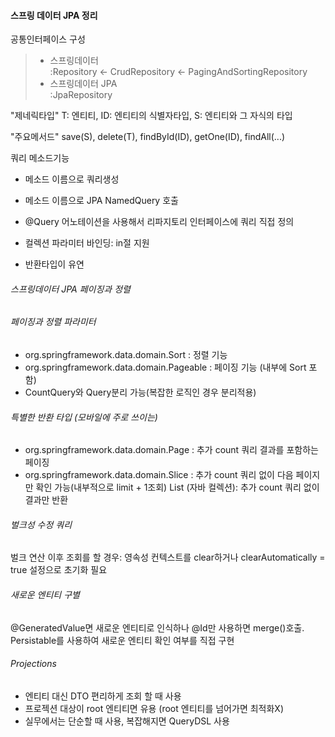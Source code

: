 #### 스프링 데이터 JPA 정리

공통인터페이스 구성
> - 스프링데이터 <br>
> :Repository <- CrudRepository <- PagingAndSortingRepository <br>
> - 스프링데이터 JPA <br>
> :JpaRepository

"제네릭타입"
T: 엔티티, ID: 엔티티의 식별자타입, S: 엔티티와 그 자식의 타입

"주요메서드"
save(S), delete(T), findById(ID), getOne(ID), findAll(...)



쿼리 메소드기능
- 메소드 이름으로 쿼리생성
- 메소드 이름으로 JPA NamedQuery 호출
- @Query 어노테이션을 사용해서 리파지토리 인터페이스에 쿼리 직접 정의



- 컬렉션 파라미터 바인딩: in절 지원
- 반환타입이 유연


###### 스프링데이터 JPA 페이징과 정렬
###### 페이징과 정렬 파라미터
- org.springframework.data.domain.Sort : 정렬 기능
- org.springframework.data.domain.Pageable : 페이징 기능 (내부에 Sort 포함)
- CountQuery와 Query분리 가능(복잡한 로직인 경우 분리적용)

###### 특별한 반환 타입 (모바일에 주로 쓰이는)
- org.springframework.data.domain.Page : 추가 count 쿼리 결과를 포함하는 페이징
- org.springframework.data.domain.Slice : 추가 count 쿼리 없이 다음 페이지만 확인 가능(내부적으로 limit + 1조회)
List (자바 컬렉션): 추가 count 쿼리 없이 결과만 반환

###### 벌크성 수정 쿼리

벌크 연산 이후 조회를 할 경우: 영속성 컨텍스트를 clear하거나 clearAutomatically = true 설정으로 초기화 필요

###### 새로운 엔티티 구별
@GeneratedValue면 새로운 엔티티로 인식하나 @Id만 사용하면 merge()호출.
Persistable를 사용하여 새로운 엔티티 확인 여부를 직접 구현

######  Projections
- 엔티티 대신 DTO 편리하게 조회 할 때 사용
- 프로젝션 대상이 root 엔티티면 유용 (root 엔티티를 넘어가면 최적화X)
- 실무에서는 단순할 때 사용, 복잡해지면 QueryDSL 사용